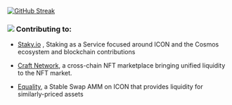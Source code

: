 
[![GitHub Streak](https://github-readme-streak-stats.herokuapp.com?user=Lucas-L&theme=dark)](https://git.io/streak-stats)

###  ![](https://cdn.discordapp.com/emojis/1008668021038010409.webp?size=40&quality=lossless)  Contributing to:

- [Staky.io](https://staky.io) , Staking as a Service focused around ICON and the Cosmos ecosystem and blockchain contributions

- [Craft Network](https://craft.network), a cross-chain NFT marketplace bringing unified liquidity to the NFT market.

- [Equality](https://equality.exchange), a Stable Swap AMM on ICON that provides liquidity for similarly-priced assets


